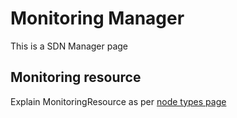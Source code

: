 # Monitoring Manager

This is a SDN Manager page

## Monitoring resource

Explain MonitoringResource as per [node types page][node_types]


<!--
References
-->

[node_types]:etc/softfire_node_types.yaml

